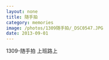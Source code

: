 ```yaml
---
layout: none
title: 随手拍
category: memories
image: /photos/1309随手拍/_DSC0547.JPG
date: 2013-09-01
---
```

1309-随手拍 上班路上